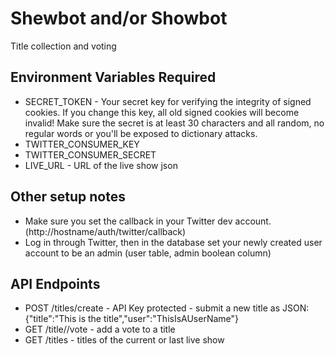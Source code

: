 Shewbot and/or Showbot
======================

Title collection and voting

Environment Variables Required
------------------------------

* SECRET_TOKEN - Your secret key for verifying the integrity of signed cookies. If you change this key, all old signed cookies will become invalid! Make sure the secret is at least 30 characters and all random, no regular words or you'll be exposed to dictionary attacks.
* TWITTER_CONSUMER_KEY
* TWITTER_CONSUMER_SECRET
* LIVE_URL - URL of the live show json

Other setup notes
-----------------

* Make sure you set the callback in your Twitter dev account. (http://hostname/auth/twitter/callback)
* Log in through Twitter, then in the database set your newly created user account to be an admin (user table, admin boolean column)

API Endpoints
-------------

* POST /titles/create - API Key protected - submit a new title as JSON: {"title":"This is the title","user":"ThisIsAUserName"}
* GET /title/<id>/vote - add a vote to a title
* GET /titles - titles of the current or last live show
